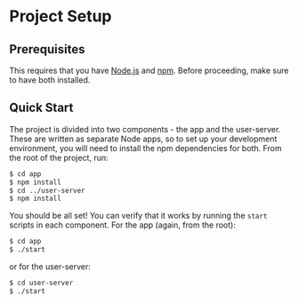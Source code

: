 # Project Setup

## Prerequisites

This requires that you have [Node.js](https://nodejs.org/en/) and [npm](https://www.npmjs.com/get-npm). Before proceeding, make sure to have both installed.

## Quick Start

The project is divided into two components - the app and the user-server. These are written as separate Node apps, so to set up your development environment, you will need to install the npm dependencies for both. From the root of the project, run:

```bash
$ cd app
$ npm install
$ cd ../user-server
$ npm install
```

You should be all set! You can verify that it works by running the `start` scripts in each component. For the app (again, from the root):

```bash
$ cd app
$ ./start
```

or for the user-server:

```bash
$ cd user-server
$ ./start
```
